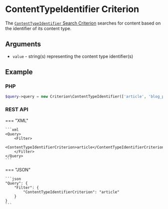 # ContentTypeIdentifier Criterion

The [`ContentTypeIdentifier` Search Criterion](../../api/php_api/php_api_reference/classes/Ibexa-Contracts-Core-Repository-Values-Content-Query-Criterion-ContentTypeId.html)
searches for content based on the identifier of its content type.

## Arguments

- `value` - string(s) representing the content type identifier(s)

## Example

### PHP

``` php
$query->query = new Criterion\ContentTypeIdentifier(['article', 'blog_post']);
```

### REST API

=== "XML"

    ```xml
    <Query>
        <Filter>
            <ContentTypeIdentifierCriterion>article</ContentTypeIdentifierCriterion>
        </Filter>
    </Query>
    ```

=== "JSON"

    ```json
    "Query": {
        "Filter": {
            "ContentTypeIdentifierCriterion": "article"
        }
    }
    ```